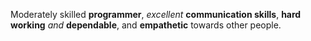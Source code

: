 Moderately skilled **programmer**, *excellent* **communication skills**, **hard working** *and* **dependable**, and **empathetic** towards other people.

